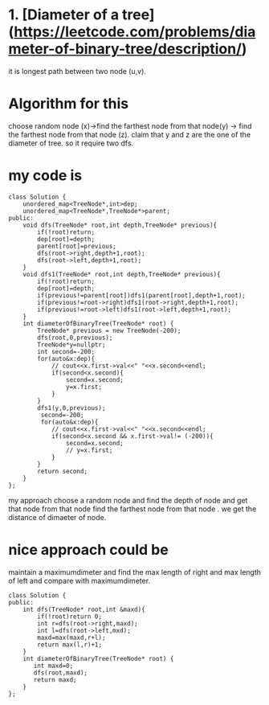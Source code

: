 # 1. [Diameter of a tree] (https://leetcode.com/problems/diameter-of-binary-tree/description/) 
it is longest path between two node (u,v).

# Algorithm for this
choose random node (x)->find the farthest node from that node(y) -> find the farthest node from that node (z).
claim that y and z are the one of the diameter of tree. so it require two dfs.

# my code is 
```
class Solution {
    unordered_map<TreeNode*,int>dep;
    unordered_map<TreeNode*,TreeNode*>parent;
public:
    void dfs(TreeNode* root,int depth,TreeNode* previous){
        if(!root)return;
        dep[root]=depth;
        parent[root]=previous;
        dfs(root->right,depth+1,root);
        dfs(root->left,depth+1,root);
    }
    void dfs1(TreeNode* root,int depth,TreeNode* previous){
        if(!root)return;
        dep[root]=depth;
        if(previous!=parent[root])dfs1(parent[root],depth+1,root);
        if(previous!=root->right)dfs1(root->right,depth+1,root);
        if(previous!=root->left)dfs1(root->left,depth+1,root);
    }
    int diameterOfBinaryTree(TreeNode* root) {
        TreeNode* previous = new TreeNode(-200);
        dfs(root,0,previous);
        TreeNode*y=nullptr;
        int second=-200;
        for(auto&x:dep){
            // cout<<x.first->val<<" "<<x.second<<endl;
            if(second<x.second){
                second=x.second;
                y=x.first;
            }
        }
        dfs1(y,0,previous);
         second=-200;
         for(auto&x:dep){
            // cout<<x.first->val<<" "<<x.second<<endl;
            if(second<x.second && x.first->val!= (-200)){
                second=x.second;
                // y=x.first;
            }
        }
        return second;
    }
};
```
my approach choose a random node and find the depth of node and get that node from that node find the farthest node from that node .
we get the distance of dimaeter of node.

# nice approach  could be 
maintain a maximumdimeter and find the max length of right and max length of left and compare with maximumdimeter.
```
class Solution {
public:
    int dfs(TreeNode* root,int &maxd){
        if(!root)return 0;
        int r=dfs(root->right,maxd);
        int l=dfs(root->left,mxd);
        maxd=max(maxd,r+l);
        return max(l,r)+1;
    }
    int diameterOfBinaryTree(TreeNode* root) {
       int maxd=0;
       dfs(root,maxd);
       return maxd;
    }
};
```
